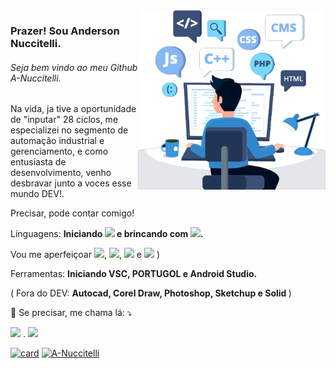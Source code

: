 <img src="fundo%20readme.png" min-width="300px" max-width="600px" width="300px" align="right" alt="Programacao">

<p align="left"> 
  <h3>
      Prazer! Sou Anderson Nuccitelli.
</h3>
<h6>
    Seja bem vindo ao meu Github A-Nuccitelli.
</h6>

Na vida, ja tive a oportunidade de "inputar" 28 ciclos, me especializei no segmento de automação industrial e gerenciamento, e como entusiasta de desenvolvimento, venho desbravar junto a voces esse mundo DEV!.

Precisar, pode contar comigo!

<p align="left">
  Linguagens: <strong>Iniciando <img src="https://img.shields.io/badge/Kotlin-0095D5?&style=for-the-badge&logo=kotlin&logoColor=white" /> e brincando com <img src="https://img.shields.io/badge/JavaScript-F7DF1E?style=for-the-badge&logo=javascript&logoColor=black" />.</strong>
</p>
  <p align="left" >
  Vou me aperfeiçoar <img src="https://img.shields.io/badge/HTML-239120?style=for-the-badge&logo=html5&logoColor=white" />, <img src="https://img.shields.io/badge/CSS-239120?&style=for-the-badge&logo=css3&logoColor=white" />, <img src="https://img.shields.io/badge/Node.js-43853D?style=for-the-badge&logo=node.js&logoColor=white" /> e <img src="https://img.shields.io/badge/Java-ED8B00?style=for-the-badge&logo=java&logoColor=white" /> )
</p>
<p align="left">
 Ferramentas: <strong>Iniciando VSC, PORTUGOL e Android Studio.</strong> 
</p>
<p align="left">
    </p>( Fora do DEV: <strong>Autocad, Corel Draw, Photoshop, Sketchup e Solid </strong>)
</p>

<p align="left">
  💌 Se precisar, me chama lá: ⤵️
</p>
  <a href="#" alt="Linkedin">
  <img src="https://img.shields.io/badge/-Linkedin-0e76a8?style=for-the-badget&logo=Linkedin&logoColor=white&link=https://www.linkedin.com/in/anderson-nuccitelli-46b68017b/" /></a> .  <a href="#" alt="Whatsapp">
  <img src="https://img.shields.io/badge/WhatsApp-25D366?style=for-the-badget&logo=whatsapp&logoColor=white&link=https://wa.me/5519974071215/?text=Olá%20te%20encontrei%20no%20Github%20tudo%20à%20bem?" /></a>

[![card](https://github-readme-stats.vercel.app/api?username=A-Nuccitelli&theme=default)](https://github.com/A-Nuccitelli/) [![A-Nuccitelli](https://github-readme-stats.vercel.app/api/top-langs/?username=A-Nuccitelli&hide=html&layout=compact=true&theme=default)](https://github.com/A-Nuccitelli/)

